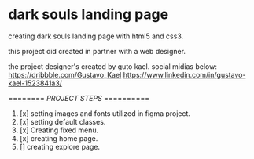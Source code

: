 # dark souls landing page

creating dark souls landing page with html5 and css3.

this project did created in partner with a web designer.

the project designer's created by guto kael. social midias below:
https://dribbble.com/Gustavo_Kael
https://www.linkedin.com/in/gustavo-kael-1523841a3/

======== _PROJECT STEPS_ ==========

1. [x] setting images and fonts utilized in figma project.
2. [x] setting default classes.
3. [x] Creating fixed menu.
4. [x] creating home page.
5. [] creating explore page.
